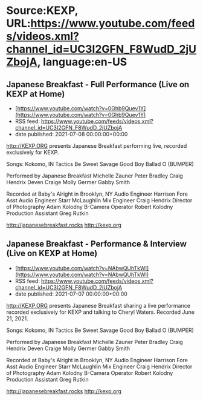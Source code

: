 # Source:KEXP, URL:https://www.youtube.com/feeds/videos.xml?channel_id=UC3I2GFN_F8WudD_2jUZbojA, language:en-US

## Japanese Breakfast - Full Performance (Live on KEXP at Home)
 - [https://www.youtube.com/watch?v=0Ghb9Quev1Y](https://www.youtube.com/watch?v=0Ghb9Quev1Y)
 - RSS feed: https://www.youtube.com/feeds/videos.xml?channel_id=UC3I2GFN_F8WudD_2jUZbojA
 - date published: 2021-07-08 00:00:00+00:00

http://KEXP.ORG presents Japanese Breakfast performing live, recorded exclusively for KEXP.

Songs:
Kokomo, IN
Tactics
Be Sweet
Savage Good Boy
Ballad O (BUMPER)

Performed by Japanese Breakfast
Michelle Zauner
Peter Bradley
Craig Hendrix
Deven Craige
Molly Germer
Gabby Smith

Recorded at Baby's Alright in Brooklyn, NY
Audio Engineer Harrison Fore
Asst Audio Engineer Starr McLaughlin
Mix Engineer Craig Hendrix
Director of Photography Adam Kolodny
B-Camera Operator Robert Kolodny
Production Assistant Greg Rutkin

http://japanesebreakfast.rocks
http://kexp.org

## Japanese Breakfast - Performance & Interview (Live on KEXP at Home)
 - [https://www.youtube.com/watch?v=NAbwQUhTkWI](https://www.youtube.com/watch?v=NAbwQUhTkWI)
 - RSS feed: https://www.youtube.com/feeds/videos.xml?channel_id=UC3I2GFN_F8WudD_2jUZbojA
 - date published: 2021-07-07 00:00:00+00:00

http://KEXP.ORG presents Japanese Breakfast sharing a live performance recorded exclusively for KEXP and talking to Cheryl Waters. Recorded June 21, 2021.

Songs:
Kokomo, IN
Tactics
Be Sweet
Savage Good Boy
Ballad O (BUMPER)

Performed by Japanese Breakfast
Michelle Zauner
Peter Bradley
Craig Hendrix
Deven Craige
Molly Germer
Gabby Smith

Recorded at Baby's Alright in Brooklyn, NY
Audio Engineer Harrison Fore
Asst Audio Engineer Starr McLaughlin
Mix Engineer Craig Hendrix
Director of Photography Adam Kolodny
B-Camera Operator Robert Kolodny
Production Assistant Greg Rutkin

http://japanesebreakfast.rocks
http://kexp.org

